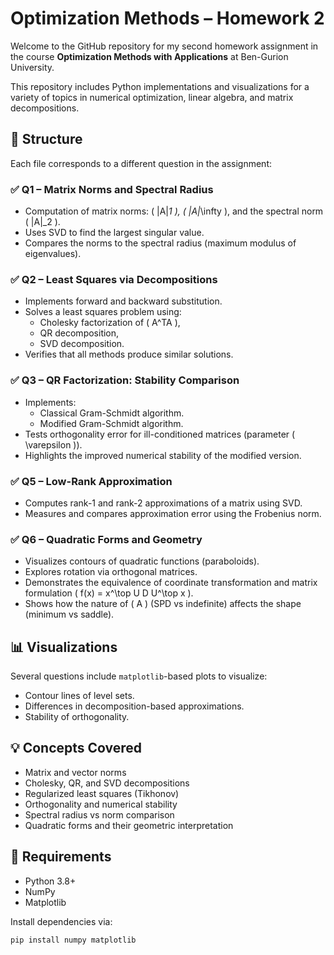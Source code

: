 # Optimization Methods – Homework 2

Welcome to the GitHub repository for my second homework assignment in the course **Optimization Methods with Applications** at Ben-Gurion University.

This repository includes Python implementations and visualizations for a variety of topics in numerical optimization, linear algebra, and matrix decompositions.

## 📁 Structure

Each file corresponds to a different question in the assignment:

### ✅ Q1 – Matrix Norms and Spectral Radius
- Computation of matrix norms: \( \|A\|_1 \), \( \|A\|_\infty \), and the spectral norm \( \|A\|_2 \).
- Uses SVD to find the largest singular value.
- Compares the norms to the spectral radius (maximum modulus of eigenvalues).

### ✅ Q2 – Least Squares via Decompositions
- Implements forward and backward substitution.
- Solves a least squares problem using:
  - Cholesky factorization of \( A^TA \),
  - QR decomposition,
  - SVD decomposition.
- Verifies that all methods produce similar solutions.

### ✅ Q3 – QR Factorization: Stability Comparison
- Implements:
  - Classical Gram-Schmidt algorithm.
  - Modified Gram-Schmidt algorithm.
- Tests orthogonality error for ill-conditioned matrices (parameter \( \varepsilon \)).
- Highlights the improved numerical stability of the modified version.

### ✅ Q5 – Low-Rank Approximation
- Computes rank-1 and rank-2 approximations of a matrix using SVD.
- Measures and compares approximation error using the Frobenius norm.

### ✅ Q6 – Quadratic Forms and Geometry
- Visualizes contours of quadratic functions (paraboloids).
- Explores rotation via orthogonal matrices.
- Demonstrates the equivalence of coordinate transformation and matrix formulation \( f(x) = x^\top U D U^\top x \).
- Shows how the nature of \( A \) (SPD vs indefinite) affects the shape (minimum vs saddle).

## 📊 Visualizations
Several questions include `matplotlib`-based plots to visualize:
- Contour lines of level sets.
- Differences in decomposition-based approximations.
- Stability of orthogonality.

## 💡 Concepts Covered
- Matrix and vector norms
- Cholesky, QR, and SVD decompositions
- Regularized least squares (Tikhonov)
- Orthogonality and numerical stability
- Spectral radius vs norm comparison
- Quadratic forms and their geometric interpretation

## 🔧 Requirements
- Python 3.8+
- NumPy
- Matplotlib

Install dependencies via:

```bash
pip install numpy matplotlib

